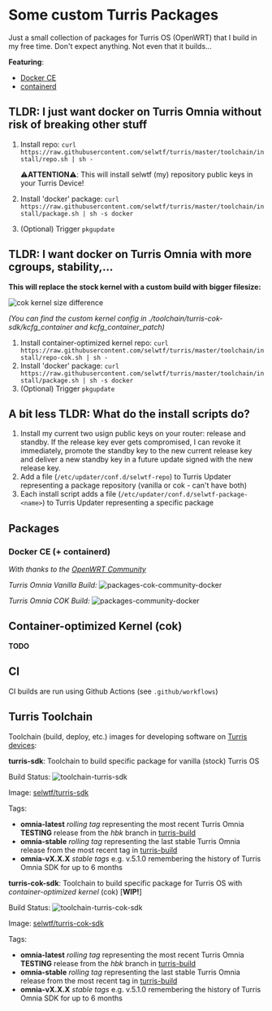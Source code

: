 # Some custom Turris Packages
Just a small collection of packages for Turris OS (OpenWRT) that I build in my free time. Don't expect anything. Not even that it builds... 

**Featuring**:
* [Docker CE](#docker-ce-containerd)
* [containerd](#docker-ce-containerd)


## TLDR: I just want docker on Turris Omnia without risk of breaking other stuff
1. Install repo: `curl https://raw.githubusercontent.com/selwtf/turris/master/toolchain/install/repo.sh | sh -`
   
   ⚠️**ATTENTION**⚠️: This will install selwtf (my) repository public keys in your Turris Device!
2. Install 'docker' package: `curl https://raw.githubusercontent.com/selwtf/turris/master/toolchain/install/package.sh | sh -s docker`
3. (Optional) Trigger `pkgupdate`


## TLDR: I want docker on Turris Omnia with more cgroups, stability,...
**This will replace the stock kernel with a custom build with bigger filesize:**

![cok kernel size difference](doc/img/zimage-diff.png)

*(You can find the custom kernel config in ./toolchain/turris-cok-sdk/kcfg_container and kcfg_container_patch)*
1. Install container-optimized kernel repo: `curl https://raw.githubusercontent.com/selwtf/turris/master/toolchain/install/repo-cok.sh | sh -`
2. Install 'docker' package: `curl https://raw.githubusercontent.com/selwtf/turris/master/toolchain/install/package.sh | sh -s docker`
3. (Optional) Trigger `pkgupdate`


## A bit less TLDR: What do the install scripts do?
1. Install my current two usign public keys on your router: release and standby. If the release key ever gets compromised, I can revoke it immediately, promote the standby key to the new current release key and deliver a new standby key in a future update signed with the new release key. 
2. Add a file (`/etc/updater/conf.d/selwtf-repo`) to Turris Updater representing a package repository (vanilla or cok - can't have both)
3. Each install script adds a file (`/etc/updater/conf.d/selwtf-package-<name>`) to Turris Updater representing a specific package


## Packages
### Docker CE (+ containerd)
*With thanks to the [OpenWRT Community](https://github.com/openwrt/packages/tree/master/utils/docker)*

*Turris Omnia Vanilla Build:* ![packages-cok-community-docker](https://github.com/selwtf/turris/workflows/packages-cok-community-docker/badge.svg)

*Turris Omnia COK Build:* ![packages-community-docker](https://github.com/selwtf/turris/workflows/packages-community-docker/badge.svg)


## Container-optimized Kernel (cok)

**TODO**


## CI
CI builds are run using Github Actions (see `.github/workflows`)



## Turris Toolchain
Toolchain (build, deploy, etc.) images for developing software on [Turris devices](https://www.turris.cz/en/):

**turris-sdk**: Toolchain to build specific package for vanilla (stock) Turris OS

Build Status: ![toolchain-turris-sdk](https://github.com/selwtf/turris/workflows/toolchain-turris-sdk/badge.svg)

Image: [selwtf/turris-sdk](https://hub.docker.com/u/selwtf/turris-sdk)

Tags:
   * **omnia-latest** *rolling tag* representing the most recent Turris Omnia **TESTING** release from the *hbk* branch in [turris-build](https://gitlab.nic.cz/turris/turris-build)
   * **omnia-stable** *rolling tag* representing the last stable Turris Omnia release from the most recent tag in [turris-build](https://gitlab.nic.cz/turris/turris-build)
   * **omnia-vX.X.X** *stable tags* e.g. v.5.1.0 remembering the history of Turris Omnia SDK for up to 6 months



**turris-cok-sdk**: Toolchain to build specific package for Turris OS with *container-optimized kernel* (cok) \[**WIP!**\]

Build Status: ![toolchain-turris-cok-sdk](https://github.com/selwtf/turris/workflows/toolchain-turris-sdk/badge.svg)

Image: [selwtf/turris-cok-sdk](https://hub.docker.com/u/selwtf/turris-cok-sdk)

Tags:
   * **omnia-latest** *rolling tag* representing the most recent Turris Omnia **TESTING** release from the *hbk* branch in [turris-build](https://gitlab.nic.cz/turris/turris-build)
   * **omnia-stable** *rolling tag* representing the last stable Turris Omnia release from the most recent tag in [turris-build](https://gitlab.nic.cz/turris/turris-build)
   * **omnia-vX.X.X** *stable tags* e.g. v.5.1.0 remembering the history of Turris Omnia SDK for up to 6 months
